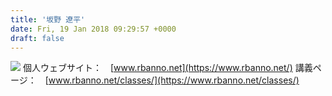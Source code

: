 ```yaml
---
title: '坂野 遼平'
date: Fri, 19 Jan 2018 09:29:57 +0000
draft: false
---
```


![](https://www.shudo-lab.org/wp-content/uploads/2018/01/1522364711290.jpg) 個人ウェブサイト：　[www.rbanno.net](https://www.rbanno.net/) 講義ページ：　[www.rbanno.net/classes/](https://www.rbanno.net/classes/)